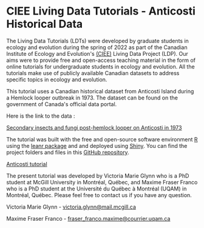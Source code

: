 # CIEE Living Data Tutorials - Anticosti Historical Data

The Living Data Tutorials (LDTs) were developed by graduate students in ecology and evolution during the spring of 2022 as part of the Canadian Institute of Ecology and Evolution's [(CIEE)](https://www.ciee-icee.ca/data.html) Living Data Project (LDP). Our aims were to provide free and open-access teaching material in the form of online tutorials for undergraduate students in ecology and evolution. All the tutorials make use of publicly available Canadian datasets to address specific topics in ecology and evolution. 

This tutorial uses a Canadian historical dataset from Anticosti Island during a Hemlock looper outbreak in 1973. The dataset can be found on the government of Canada's official data portal.

Here is the link to the data :

[Secondary insects and fungi post-hemlock looper on Anticosti in 1973](https://open.canada.ca/data/en/dataset/9dda09b0-649f-4002-b207-7b204eb81cbb)

The tutorial was built with the free and open-source software environment [R](https://www.r-project.org/) using the [leanr package](https://rstudio.github.io/learnr/) and and deployed using [Shiny](https://shiny.rstudio.com/). You can find the project folders and files in this [GitHub repository](https://github.com/Living-Data-Tutorials/Anticosti-Historical-Data).

[Anticosti tutorial](https://vmglynn-ldp.shinyapps.io/LDT_Anticosti_Tutorial/#section-welcome-to-the-living-data-tutorials)

The present tutorial was developed by Victoria Marie Glynn who is a PhD student at McGill University in Montréal, Québec, and Maxime Fraser Franco who is a PhD student at the Université du Québec à Montréal (UQAM) in Montréal, Québec. Please feel free to contact us if you have any question.

Victoria Marie Glynn - victoria.glynn@mail.mcgill.ca

Maxime Fraser Franco - fraser_franco.maxime@courrier.uqam.ca
